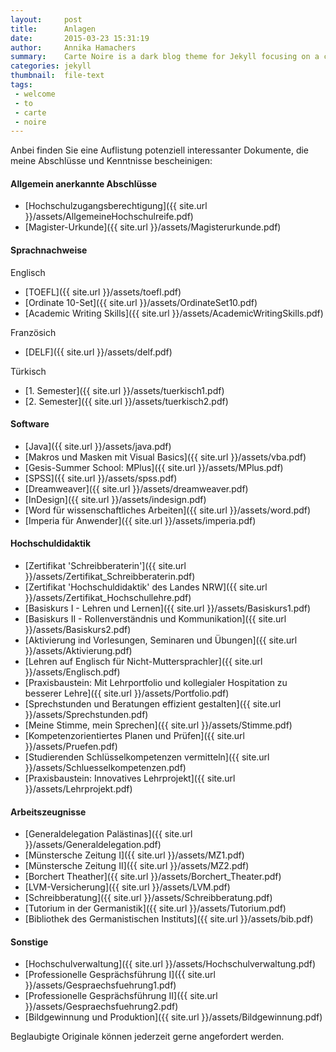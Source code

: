 ```yaml
---
layout:     post
title:      Anlagen
date:       2015-03-23 15:31:19
author:     Annika Hamachers
summary:    Carte Noire is a dark blog theme for Jekyll focusing on a clear reading experience.
categories: jekyll
thumbnail:  file-text
tags:
 - welcome
 - to
 - carte
 - noire
---
```


Anbei finden Sie eine Auflistung potenziell interessanter Dokumente, die meine Abschlüsse und Kenntnisse bescheinigen:

#### Allgemein anerkannte Abschlüsse
- [Hochschulzugangsberechtigung]({{ site.url }}/assets/AllgemeineHochschulreife.pdf)
- [Magister-Urkunde]({{ site.url }}/assets/Magisterurkunde.pdf)

#### Sprachnachweise
Englisch   
- [TOEFL]({{ site.url }}/assets/toefl.pdf)   
- [Ordinate 10-Set]({{ site.url }}/assets/OrdinateSet10.pdf)   
- [Academic Writing Skills]({{ site.url }}/assets/AcademicWritingSkills.pdf)   

Französich
- [DELF]({{ site.url }}/assets/delf.pdf)

Türkisch
- [1. Semester]({{ site.url }}/assets/tuerkisch1.pdf)
- [2. Semester]({{ site.url }}/assets/tuerkisch2.pdf)

#### Software
- [Java]({{ site.url }}/assets/java.pdf)
- [Makros und Masken mit Visual Basics]({{ site.url }}/assets/vba.pdf)
- [Gesis-Summer School: MPlus]({{ site.url }}/assets/MPlus.pdf)
- [SPSS]({{ site.url }}/assets/spss.pdf)
- [Dreamweaver]({{ site.url }}/assets/dreamweaver.pdf)
- [InDesign]({{ site.url }}/assets/indesign.pdf)
- [Word für wissenschaftliches Arbeiten]({{ site.url }}/assets/word.pdf)
- [Imperia für Anwender]({{ site.url }}/assets/imperia.pdf)

#### Hochschuldidaktik
- [Zertifikat 'Schreibberaterin']({{ site.url }}/assets/Zertifikat_Schreibberaterin.pdf)
- [Zertifikat 'Hochschuldidaktik' des Landes NRW]({{ site.url }}/assets/Zertifikat_Hochschullehre.pdf)
- [Basiskurs I - Lehren und Lernen]({{ site.url }}/assets/Basiskurs1.pdf)
- [Basiskurs II - Rollenverständnis und Kommunikation]({{ site.url }}/assets/Basiskurs2.pdf)
- [Aktivierung ind Vorlesungen, Seminaren und Übungen]({{ site.url }}/assets/Aktivierung.pdf)
- [Lehren auf Englisch für Nicht-Muttersprachler]({{ site.url }}/assets/Englisch.pdf)
- [Praxisbaustein: Mit Lehrportfolio und kollegialer Hospitation zu besserer Lehre]({{ site.url }}/assets/Portfolio.pdf)
- [Sprechstunden und Beratungen effizient gestalten]({{ site.url }}/assets/Sprechstunden.pdf)
- [Meine Stimme, mein Sprechen]({{ site.url }}/assets/Stimme.pdf)
- [Kompetenzorientiertes Planen und Prüfen]({{ site.url }}/assets/Pruefen.pdf)
- [Studierenden Schlüsselkompetenzen vermitteln]({{ site.url }}/assets/Schluesselkompetenzen.pdf)
- [Praxisbaustein: Innovatives Lehrprojekt]({{ site.url }}/assets/Lehrprojekt.pdf)

#### Arbeitszeugnisse
- [Generaldelegation Palästinas]({{ site.url }}/assets/Generaldelegation.pdf)
- [Münstersche Zeitung I]({{ site.url }}/assets/MZ1.pdf)
- [Münstersche Zeitung II]({{ site.url }}/assets/MZ2.pdf)
- [Borchert Theather]({{ site.url }}/assets/Borchert_Theater.pdf)
- [LVM-Versicherung]({{ site.url }}/assets/LVM.pdf)
- [Schreibberatung]({{ site.url }}/assets/Schreibberatung.pdf)
- [Tutorium in der Germanistik]({{ site.url }}/assets/Tutorium.pdf)
- [Bibliothek des Germanistischen Instituts]({{ site.url }}/assets/bib.pdf)


#### Sonstige
- [Hochschulverwaltung]({{ site.url }}/assets/Hochschulverwaltung.pdf)
- [Professionelle Gesprächsführung I]({{ site.url }}/assets/Gespraechsfuehrung1.pdf)
- [Professionelle Gesprächsführung II]({{ site.url }}/assets/Gespraechsfuehrung2.pdf)
- [Bildgewinnung und Produktion]({{ site.url }}/assets/Bildgewinnung.pdf)


Beglaubigte Originale können jederzeit gerne angefordert werden.
